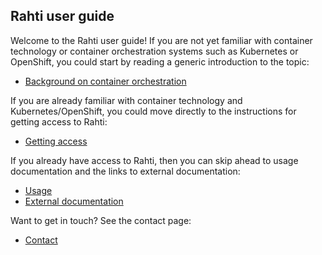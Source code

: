 ## Rahti user guide

Welcome to the Rahti user guide! If you are not yet familiar with container
technology or container orchestration systems such as Kubernetes or OpenShift,
you could start by reading a generic introduction to the topic:

  * [Background on container orchestration](introduction/background)

If you are already familiar with container technology and Kubernetes/OpenShift,
you could move directly to the instructions for getting access to Rahti:

  * [Getting access](introduction/access)

If you already have access to Rahti, then you can skip ahead to usage
documentation and the links to external documentation:

  * [Usage](usage/getting_started)
  * [External documentation](ext_docs)

Want to get in touch? See the contact page:

  * [Contact](contact)
